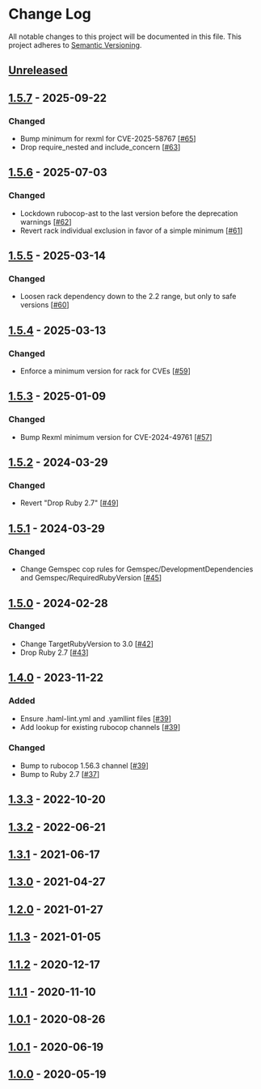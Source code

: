 # Change Log
All notable changes to this project will be documented in this file.
This project adheres to [Semantic Versioning](http://semver.org/).

## [Unreleased]

## [1.5.7] - 2025-09-22
### Changed
- Bump minimum for rexml for CVE-2025-58767 [[#65](https://github.com/ManageIQ/manageiq-style/pull/65)]
- Drop require_nested and include_concern [[#63](https://github.com/ManageIQ/manageiq-style/pull/63)]

## [1.5.6] - 2025-07-03
### Changed
- Lockdown rubocop-ast to the last version before the deprecation warnings [[#62](https://github.com/ManageIQ/manageiq-style/pull/62)]
- Revert rack individual exclusion in favor of a simple minimum [[#61](https://github.com/ManageIQ/manageiq-style/pull/61)]

## [1.5.5] - 2025-03-14
### Changed
- Loosen rack dependency down to the 2.2 range, but only to safe versions [[#60](https://github.com/ManageIQ/manageiq-style/pull/60)]

## [1.5.4] - 2025-03-13
### Changed
- Enforce a minimum version for rack for CVEs [[#59](https://github.com/ManageIQ/manageiq-style/pull/59)]

## [1.5.3] - 2025-01-09
### Changed
- Bump Rexml minimum version for CVE-2024-49761 [[#57](https://github.com/ManageIQ/manageiq-style/pull/57)]

## [1.5.2] - 2024-03-29
### Changed
- Revert "Drop Ruby 2.7" [[#49](https://github.com/ManageIQ/manageiq-style/pull/49)]

## [1.5.1] - 2024-03-29
### Changed
- Change Gemspec cop rules for Gemspec/DevelopmentDependencies and Gemspec/RequiredRubyVersion [[#45](https://github.com/ManageIQ/manageiq-style/pull/45)]

## [1.5.0] - 2024-02-28
### Changed
- Change TargetRubyVersion to 3.0 [[#42](https://github.com/ManageIQ/manageiq-style/pull/42)]
- Drop Ruby 2.7 [[#43](https://github.com/ManageIQ/manageiq-style/pull/43)]

## [1.4.0] - 2023-11-22
### Added
- Ensure .haml-lint.yml and .yamllint files [[#39](https://github.com/ManageIQ/manageiq-style/pull/39)]
- Add lookup for existing rubocop channels [[#39](https://github.com/ManageIQ/manageiq-style/pull/39)]

### Changed
- Bump to rubocop 1.56.3 channel [[#39](https://github.com/ManageIQ/manageiq-style/pull/39)]
- Bump to Ruby 2.7 [[#37](https://github.com/ManageIQ/manageiq-style/pull/37)]

## [1.3.3] - 2022-10-20
## [1.3.2] - 2022-06-21
## [1.3.1] - 2021-06-17
## [1.3.0] - 2021-04-27
## [1.2.0] - 2021-01-27
## [1.1.3] - 2021-01-05
## [1.1.2] - 2020-12-17
## [1.1.1] - 2020-11-10
## [1.0.1] - 2020-08-26
## [1.0.1] - 2020-06-19
## [1.0.0] - 2020-05-19

[Unreleased]: https://github.com/ManageIQ/manageiq-style/compare/v1.5.7...HEAD
[1.5.7]: https://github.com/ManageIQ/manageiq-style/compare/v1.5.6...v1.5.7
[1.5.6]: https://github.com/ManageIQ/manageiq-style/compare/v1.5.5...v1.5.6
[1.5.5]: https://github.com/ManageIQ/manageiq-style/compare/v1.5.4...v1.5.5
[1.5.4]: https://github.com/ManageIQ/manageiq-style/compare/v1.5.3...v1.5.4
[1.5.3]: https://github.com/ManageIQ/manageiq-style/compare/v1.5.2...v1.5.3
[1.5.2]: https://github.com/ManageIQ/manageiq-style/compare/v1.5.1...v1.5.2
[1.5.1]: https://github.com/ManageIQ/manageiq-style/compare/v1.5.0...v1.5.1
[1.5.0]: https://github.com/ManageIQ/manageiq-style/compare/v1.4.0...v1.5.0
[1.4.0]: https://github.com/ManageIQ/manageiq-style/compare/v1.3.3...v1.4.0
[1.3.3]: https://github.com/ManageIQ/manageiq-style/compare/v1.3.2...v1.3.3
[1.3.2]: https://github.com/ManageIQ/manageiq-style/compare/v1.3.1...v1.3.2
[1.3.1]: https://github.com/ManageIQ/manageiq-style/compare/v1.3.0...v1.3.1
[1.3.0]: https://github.com/ManageIQ/manageiq-style/compare/v1.2.0...v1.3.0
[1.2.0]: https://github.com/ManageIQ/manageiq-style/compare/v1.1.3...v1.2.0
[1.1.3]: https://github.com/ManageIQ/manageiq-style/compare/v1.1.2...v1.1.3
[1.1.2]: https://github.com/ManageIQ/manageiq-style/compare/v1.1.1...v1.1.2
[1.1.1]: https://github.com/ManageIQ/manageiq-style/compare/v1.0.1...v1.1.1
[1.0.1]: https://github.com/ManageIQ/manageiq-style/compare/v1.0.1...v1.0.1
[1.0.1]: https://github.com/ManageIQ/manageiq-style/compare/v1.0.0...v1.0.1
[1.0.0]: https://github.com/ManageIQ/manageiq-style/tree/v1.0.0
